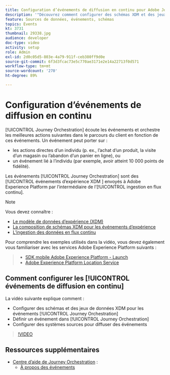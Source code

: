 ```yaml
---
title: Configuration d’événements de diffusion en continu pour Adobe Journey Orchestration
description: '"Découvrez comment configurer des schémas XDM et des jeux de données pour les événements de Journey Orchestration, définir un événement dans Journey Orchestration et configurer les systèmes source pour diffuser des événements"'
feature: Sources de données, événements, schémas
topics: Events
kt: 3731
thumbnail: 29338.jpg
audience: developer
doc-type: video
activity: setup
role: Admin
exl-id: 2d0c05d5-803e-4a79-911f-ceb380ff9d0e
source-git-commit: 6f3d3fcac73e5c770ae3171e2e14a22713f0d571
workflow-type: tm+mt
source-wordcount: '270'
ht-degree: 89%

---
```


# Configuration d’événements de diffusion en continu

[!UICONTROL Journey Orchestration] écoute les événements et orchestre les meilleures actions suivantes dans le parcours du client en fonction de ces événements. Un événement peut porter sur :

* les actions directes d’un individu (p. ex., l’achat d’un produit, la visite d’un magasin ou l’abandon d’un panier en ligne), ou
* un événement lié à l’individu (par exemple, avoir atteint 10 000 points de fidélité).

Les événements [!UICONTROL Journey Orchestration] sont des [!UICONTROL événements d’expérience XDM ] envoyés à Adobe Experience Platform par l’intermédiaire de l’[!UICONTROL ingestion en flux continu].

>[!NOTE]
>
>Vous devez connaître :
>
>* [Le modèle de données d’expérience (XDM)](https://docs.adobe.com/content/help/fr-FR/platform-learn/tutorials/schemas/understanding-the-xdm-system-and-experience-data-model.html)
>* [La composition de schémas XDM pour les événements d’expérience](https://docs.adobe.com/content/help/fr-FR/platform-learn/tutorials/schemas/create-your-first-schema-with-out-of-the-box-components.html)
>* [L’ingestion des données en flux continu](https://docs.adobe.com/content/help/fr-FR/platform-learn/tutorials/data-ingestion/understanding-streaming-ingestion.html)
>
>
Pour comprendre les exemples utilisés dans la vidéo, vous devez également vous familiariser avec les services Adobe Experience Platform suivants :
>
>* [SDK mobile Adobe Experience Platform - Launch](https://docs.adobe.com/content/help/fr-FR/core-services-learn/tutorials/launch-mobile/understanding-the-mobile-sdks.html)
>* [Adobe Experience Platform Location Service](https://docs.adobe.com/content/help/fr-FR/places/using/home.html)


## Comment configurer les [!UICONTROL événements de diffusion en continu]

La vidéo suivante explique comment :

* Configurer des schémas et des jeux de données XDM pour les événements [!UICONTROL Journey Orchestration]
* Définir un événement dans [!UICONTROL Journey Orchestration]
* Configurer des systèmes sources pour diffuser des événements

>[!VIDEO](https://video.tv.adobe.com/v/29338?quality=12)

## Ressources supplémentaires

* [Centre d’aide de Journey Orchestration](https://docs.adobe.com/content/help/fr-FR/journeys/using/journey-orchestration-home.html) :
   * [À propos des événements](https://docs.adobe.com/content/help/fr-FR/journeys/using/events-journeys/about-events.html)
